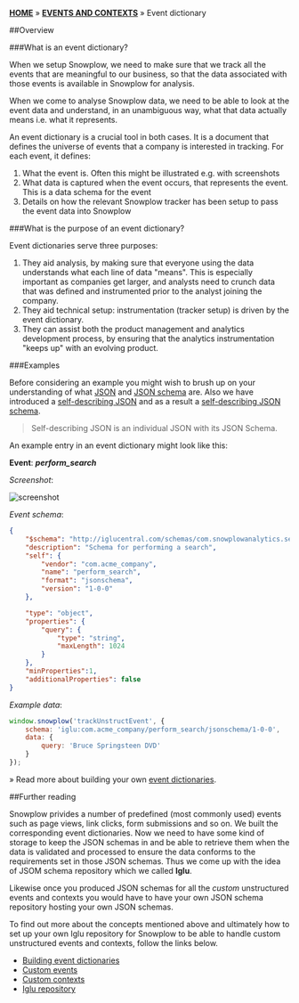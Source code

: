 [**HOME**](Home) » [**EVENTS AND CONTEXTS**](Events-and-Contexts) » Event dictionary

##Overview

###What is an event dictionary?

When we setup Snowplow, we need to make sure that we track all the events that are meaningful to our business, so that the data associated with those events is available in Snowplow for analysis.

When we come to analyse Snowplow data, we need to be able to look at the event data and understand, in an unambiguous way, what that data actually means i.e. what it represents.

An event dictionary is a crucial tool in both cases. It is a document that defines the universe of events that a company is interested in tracking. For each event, it defines:

1. What the event is. Often this might be illustrated e.g. with screenshots
2. What data is captured when the event occurs, that represents the event. This is a data schema for the event
3. Details on how the relevant Snowplow tracker has been setup to pass the event data into Snowplow

###What is the purpose of an event dictionary?

Event dictionaries serve three purposes:

1. They aid analysis, by making sure that everyone using the data understands what each line of data "means". This is especially important as companies get larger, and analysts need to crunch data that was defined and instrumented prior to the analyst joining the company.
2. They aid technical setup: instrumentation (tracker setup) is driven by the event dictionary.
3. They can assist both the product management and analytics development process, by ensuring that the analytics instrumentation "keeps up" with an evolving product.

###Examples

Before considering an example you might wish to brush up on your understanding of what [JSON](http://www.json.org/) and [JSON schema](http://json-schema.org/) are. Also we have introduced a [self-describing JSON](https://github.com/snowplow/iglu/wiki/Self-describing-JSONs) and as a result a [self-describing JSON schema](https://github.com/snowplow/iglu/wiki/Self-describing-JSON-Schemas).

> Self-describing JSON is an individual JSON with its JSON Schema.

An example entry in an event dictionary might look like this:

**Event**: ***perform_search***

*Screenshot*:

![screenshot](http://snowplowanalytics.com/assets/img/analytics/basic-concepts/perform-search-mockup.png)

*Event schema*:

```json
{
    "$schema": "http://iglucentral.com/schemas/com.snowplowanalytics.self-desc/schema/jsonschema/1-0-0#",
    "description": "Schema for performing a search",
    "self": {
        "vendor": "com.acme_company",
        "name": "perform_search",
        "format": "jsonschema",
        "version": "1-0-0"
    },

    "type": "object",
    "properties": {
    	"query": {
            "type": "string",
            "maxLength": 1024
        }
    },
    "minProperties":1,
    "additionalProperties": false
}
```

*Example data*:

```javascript
window.snowplow('trackUnstructEvent', {
    schema: 'iglu:com.acme_company/perform_search/jsonschema/1-0-0',
    data: {
        query: 'Bruce Springsteen DVD'
    }
});
```

» Read more about building your own [event dictionaries](Building-event-dictionaries).

##Further reading

Snowplow privides a number of predefined (most commonly used) events such as page views, link clicks, form submissions and so on. We built the corresponding event dictionaries. Now we need to have some kind of storage to keep the JSON schemas in and be able to retrieve them when the data is validated and processed to ensure the data conforms to the requirements set in those JSON schemas. Thus we come up with the idea of JSOM schema repository which we called **Iglu**.

Likewise once you produced JSON schemas for all the *custom* unstructured events and contexts you would have to have your own JSON schema repository hosting your own JSON schemas. 

To find out more about the concepts mentioned above and ultimately how to set up your own Iglu repository for Snowplow to be able to handle custom unstructured events and contexts, follow the links below.

- [Building event dictionaries](Building-event-dictionaries)
- [Custom events](Custom-events)
- [Custom contexts](Custom-contexts)
- [Iglu repository](Iglu-repository)